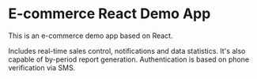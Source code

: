 # E-commerce React Demo App

This is an e-commerce demo app based on React.

Includes real-time sales control, notifications and data statistics.
It's also capable of by-period report generation.
Authentication is based on phone verification via SMS.
